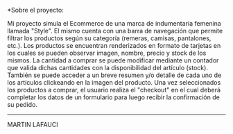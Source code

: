 *Sobre el proyecto:

Mi proyecto simula el Ecommerce de una marca de indumentaria femenina llamada "Style".
El mismo cuenta con una barra de navegación que permite filtrar los productos según su categoría (remeras, camisas, pantalones, etc.).
Los productos se encuentran renderizados en formato de tarjetas en los cuales se pueden observar imagen, nombre, precio y stock de los mismos.
La cantidad a comprar se puede modificar mediante un contador que valida dichas cantidades con la disponibilidad del artículo (stock).
También se puede acceder a un breve resumen y/o detalle de cada uno de los artículos clickeando en la imagen del producto.
Una vez seleccionados los productos a comprar, el usuario realiza el "checkout" en el cual deberá completar los datos de un formulario para luego recibir la confirmación de su pedido.

----------------------------------------------------------------------------------------------------------------------------------------------------------------------------------------------

MARTIN LAFAUCI